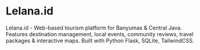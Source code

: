 # Lelana.id

Lelana.id - Web-based tourism platform for Banyumas &amp; Central Java. Features destination management, local events, community reviews, travel packages &amp; interactive maps. Built with Python Flask, SQLite, TailwindCSS.
